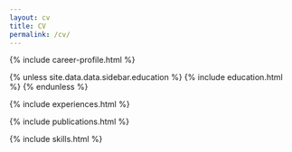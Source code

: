 ```yaml
---
layout: cv
title: CV
permalink: /cv/
---
```



{% include career-profile.html %}

{% unless site.data.data.sidebar.education %}
{% include education.html %}
{% endunless %}

{% include experiences.html %}


{% include publications.html %}

{% include skills.html %}
